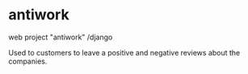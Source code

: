 # antiwork
web project "antiwork"  /django

Used to customers to leave a positive and negative reviews about the companies.
